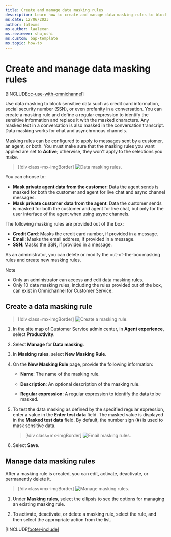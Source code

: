 ```yaml
---
title: Create and manage data masking rules
description: Learn how to create and manage data masking rules to block sensitive data in Omnichannel for Customer Service.
ms.date: 12/06/2023
author: lalexms
ms.author: laalexan
ms.reviewer: shujoshi
ms.custom: bap-template
ms.topic: how-to
---
```


# Create and manage data masking rules

[!INCLUDE[cc-use-with-omnichannel](../../includes/cc-use-with-omnichannel.md)]

Use data masking to block sensitive data such as credit card information, social security number (SSN), or even profanity in a conversation. You can create a masking rule and define a regular expression to identify the sensitive information and replace it with the masked characters. Any masked text in a conversation is also masked in the conversation transcript. Data masking works for chat and asynchronous channels.

Masking rules can be configured to apply to messages sent by a customer, an agent, or both. You must make sure that the masking rules you want applied are set to **Active**; otherwise, they won't apply to the selections you make.

   > [!div class=mx-imgBorder]
   > ![Data masking rules.](../media/general-masking-rules.png "Data masking rules")

You can choose to:

- **Mask private agent data from the customer**: Data the agent sends is masked for both the customer and agent for live chat and async channel messages.
- **Mask private customer data from the agent**: Data the customer sends is masked for both the customer and agent for live chat, but only for the user interface of the agent when using async channels.


The following masking rules are provided out of the box:
- **Credit Card**: Masks the credit card number, if provided in a message.
- **Email**: Masks the email address, if provided in a message.
- **SSN**: Masks the SSN, if provided in a message.

As an administrator, you can delete or modify the out-of-the-box masking rules and create new masking rules.

> [!NOTE]
> - Only an administrator can access and edit data masking rules.
> - Only 10 data masking rules, including the rules provided out of the box, can exist in Omnichannel for Customer Service.

## Create a data masking rule

   > [!div class=mx-imgBorder]
   > ![Create a masking rule.](../media/new-masking-rule.png "Create a masking rule")

1. In the site map of Customer Service admin center, in **Agent experience**, select **Productivity**.

1.	Select **Manage** for **Data masking**.

1.	In **Masking rules**, select **New Masking Rule**.

1.	On the **New Masking Rule** page, provide the following information:

    - **Name**: The name of the masking rule.

    - **Description**: An optional description of the masking rule.

    - **Regular expression**: A regular expression to identify the data to be masked.
        
1. To test the data masking as defined by the specified regular expression, enter a value in the **Enter test data** field. The masked value is displayed in the **Masked test data** field. By default, the number sign (#) is used to mask sensitive data.

   > [!div class=mx-imgBorder]
   > ![Email masking rules.](../media/email-masking-rule.png "Email masking rules")

1. Select **Save**.

## Manage data masking rules

After a masking rule is created, you can edit, activate, deactivate, or permanently delete it.

   > [!div class=mx-imgBorder]
   > ![Manage masking rules.](../media/masking-rule-card.png "Manage masking rules")

1.	Under **Masking rules**, select the ellipsis to see the options for managing an existing masking rule.

2. To activate, deactivate, or delete a masking rule, select the rule, and then select the appropriate action from the list.


[!INCLUDE[footer-include](../../includes/footer-banner.md)]
